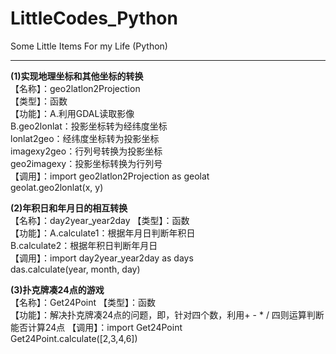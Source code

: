 # LittleCodes_Python
Some Little Items For my Life (Python)

------------------------------------------------------------
**(1)实现地理坐标和其他坐标的转换**  
【名称】：geo2latlon2Projection  
【类型】：函数  
【功能】：A.利用GDAL读取影像  
         B.geo2lonlat：投影坐标转为经纬度坐标  
           lonlat2geo：经纬度坐标转为投影坐标  
           imagexy2geo：行列号转换为投影坐标  
           geo2imagexy：投影坐标转换为行列号  
【调用】：import geo2latlon2Projection  as geolat  
         geolat.geo2lonlat(x, y)


**(2)年积日和年月日的相互转换**  
【名称】：day2year_year2day 
【类型】：函数  
【功能】：A.calculate1：根据年月日判断年积日  
         B.calculate2：根据年积日判断年月日  
【调用】：import day2year_year2day as days  
         das.calculate(year, month, day)
         
         
**(3)扑克牌凑24点的游戏**  
【名称】：Get24Point 
【类型】：函数  
【功能】：解决扑克牌凑24点的问题，即，针对四个数，利用+ - * / 四则运算判断能否计算24点
【调用】：import Get24Point  
         Get24Point.calculate([2,3,4,6])
